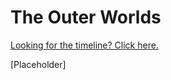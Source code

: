 <!-- TITLE: The Outer Worlds -->

# The Outer Worlds
[Looking for the timeline? Click here.](timeline)

[Placeholder]